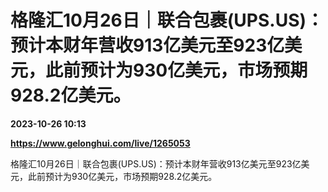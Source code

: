 # 格隆汇10月26日｜联合包裹(UPS.US)：预计本财年营收913亿美元至923亿美元，此前预计为930亿美元，市场预期928.2亿美元。

**2023-10-26 10:13**

**https://www.gelonghui.com/live/1265053**

格隆汇10月26日｜联合包裹(UPS.US)：预计本财年营收913亿美元至923亿美元，此前预计为930亿美元，市场预期928.2亿美元。
